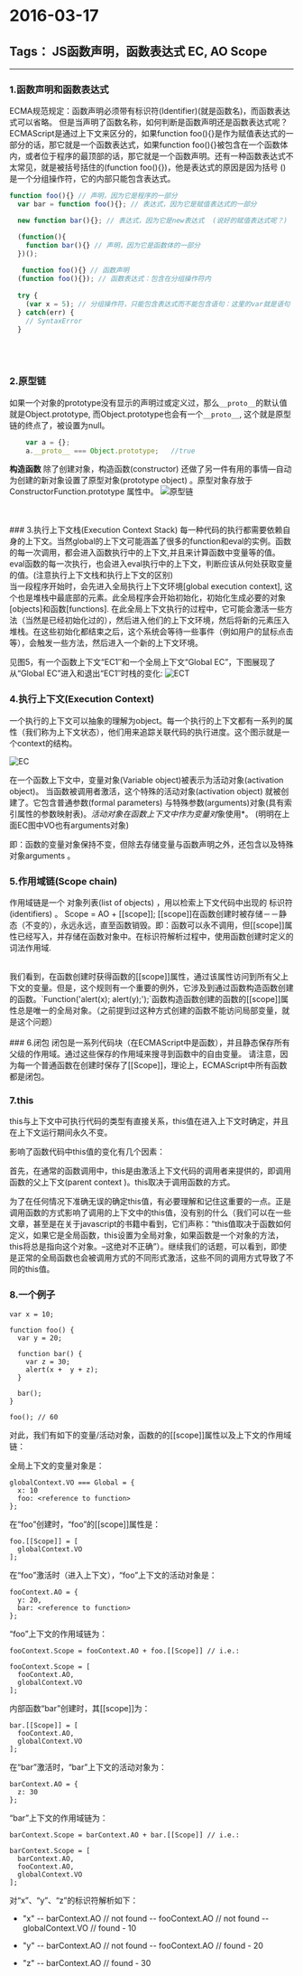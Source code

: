 ﻿# 2016-03-17
Tags： JS函数声明，函数表达式 EC, AO Scope
---
---

###    1.函数声明和函数表达式
   ECMA规范规定：函数声明必须带有标识符(Identifier)(就是函数名)，而函数表达式可以省略。
但是当声明了函数名称，如何判断是函数声明还是函数表达式呢？ECMAScript是通过上下文来区分的，如果function foo(){}是作为赋值表达式的一部分的话，那它就是一个函数表达式，如果function foo(){}被包含在一个函数体内，或者位于程序的最顶部的话，那它就是一个函数声明。还有一种函数表达式不太常见，就是被括号括住的(function foo(){})，他是表达式的原因是因为括号 ()是一个分组操作符，它的内部只能包含表达式。
```javascript
function foo(){} // 声明，因为它是程序的一部分
  var bar = function foo(){}; // 表达式，因为它是赋值表达式的一部分

  new function bar(){}; // 表达式，因为它是new表达式  (说好的赋值表达式呢？)

  (function(){
    function bar(){} // 声明，因为它是函数体的一部分
  })();
  
   function foo(){} // 函数声明
  (function foo(){}); // 函数表达式：包含在分组操作符内
  
  try {
    (var x = 5); // 分组操作符，只能包含表达式而不能包含语句：这里的var就是语句
  } catch(err) {
    // SyntaxError
  }
```
<br>
<br>

###    2.原型链
如果一个对象的prototype没有显示的声明过或定义过，那么`__proto__`的默认值就是Object.prototype, 而Object.prototype也会有一个`__proto__`, 这个就是原型链的终点了，被设置为null。
```javascript
    var a = {};
    a.__proto__ === Object.prototype;   //true
```
**构造函数**
除了创建对象，构造函数(constructor) 还做了另一件有用的事情—自动为创建的新对象设置了原型对象(prototype object) 。原型对象存放于 ConstructorFunction.prototype 属性中。
![原型链][1]


 
<br>
<br>
###   3.执行上下文栈(Execution Context Stack)
每一种代码的执行都需要依赖自身的上下文。当然global的上下文可能涵盖了很多的function和eval的实例。函数的每一次调用，都会进入函数执行中的上下文,并且来计算函数中变量等的值。eval函数的每一次执行，也会进入eval执行中的上下文，判断应该从何处获取变量的值。(注意执行上下文栈和执行上下文的区别)
<br>
当一段程序开始时，会先进入全局执行上下文环境[global execution context], 这个也是堆栈中最底部的元素。此全局程序会开始初始化，初始化生成必要的对象[objects]和函数[functions]. 在此全局上下文执行的过程中，它可能会激活一些方法（当然是已经初始化过的），然后进入他们的上下文环境，然后将新的元素压入堆栈。在这些初始化都结束之后，这个系统会等待一些事件（例如用户的鼠标点击等），会触发一些方法，然后进入一个新的上下文环境。

见图5，有一个函数上下文“EC1″和一个全局上下文“Global EC”，下图展现了从“Global EC”进入和退出“EC1″时栈的变化:
![ECT][2]
<br>
### 4.执行上下文(Execution Context)
一个执行的上下文可以抽象的理解为object。每一个执行的上下文都有一系列的属性（我们称为上下文状态），他们用来追踪关联代码的执行进度。这个图示就是一个context的结构。

![EC][3]

在一个函数上下文中，变量对象(Variable object)被表示为活动对象(activation object)。
当函数被调用者激活，这个特殊的活动对象(activation object) 就被创建了。它包含普通参数(formal parameters) 与特殊参数(arguments)对象(具有索引属性的参数映射表)。*活动对象在函数上下文中作为变量对*象使用*。  (明明在上面EC图中VO也有arguments对象)

即：函数的变量对象保持不变，但除去存储变量与函数声明之外，还包含以及特殊对象arguments 。

### 5.作用域链(Scope chain)
作用域链是一个 对象列表(list of objects) ，用以检索上下文代码中出现的 标识符(identifiers) 。
Scope = AO + [[scope]];
[[scope]]在函数创建时被存储－－静态（不变的），永远永远，直至函数销毁。即：函数可以永不调用，但[[scope]]属性已经写入，并存储在函数对象中。在标识符解析过程中，使用函数创建时定义的词法作用域.

<br>
我们看到，在函数创建时获得函数的[[scope]]属性，通过该属性访问到所有父上下文的变量。但是，这个规则有一个重要的例外，它涉及到通过函数构造函数创建的函数。`Function('alert(x); alert(y);');`函数构造函数创建的函数的[[scope]]属性总是唯一的全局对象。（之前提到过这种方式创建的函数不能访问局部变量，就是这个问题）
<br>
<br>
### 6.闭包
闭包是一系列代码块（在ECMAScript中是函数），并且静态保存所有父级的作用域。通过这些保存的作用域来搜寻到函数中的自由变量。
请注意，因为每一个普通函数在创建时保存了[[Scope]]，理论上，ECMAScript中所有函数都是闭包。
<br>

### 7.this
this与上下文中可执行代码的类型有直接关系，this值在进入上下文时确定，并且在上下文运行期间永久不变。

影响了函数代码中this值的变化有几个因素：

首先，在通常的函数调用中，this是由激活上下文代码的调用者来提供的，即调用函数的父上下文(parent context )。this取决于调用函数的方式。

为了在任何情况下准确无误的确定this值，有必要理解和记住这重要的一点。正是调用函数的方式影响了调用的上下文中的this值，没有别的什么（我们可以在一些文章，甚至是在关于javascript的书籍中看到，它们声称：“this值取决于函数如何定义，如果它是全局函数，this设置为全局对象，如果函数是一个对象的方法，this将总是指向这个对象。–这绝对不正确”）。继续我们的话题，可以看到，即使是正常的全局函数也会被调用方式的不同形式激活，这些不同的调用方式导致了不同的this值。



### 8.一个例子
```
var x = 10;
 
function foo() {
  var y = 20;
 
  function bar() {
    var z = 30;
    alert(x +  y + z);
  }
 
  bar();
}
 
foo(); // 60
```
对此，我们有如下的变量/活动对象，函数的的[[scope]]属性以及上下文的作用域链：

全局上下文的变量对象是：
```
globalContext.VO === Global = {
  x: 10
  foo: <reference to function>
};
```
在“foo”创建时，“foo”的[[scope]]属性是：
```
foo.[[Scope]] = [
  globalContext.VO
];
```
在“foo”激活时（进入上下文），“foo”上下文的活动对象是：
```
fooContext.AO = {
  y: 20,
  bar: <reference to function>
};
```
“foo”上下文的作用域链为：
```
fooContext.Scope = fooContext.AO + foo.[[Scope]] // i.e.:
 
fooContext.Scope = [
  fooContext.AO,
  globalContext.VO
];
```
内部函数“bar”创建时，其[[scope]]为：
```
bar.[[Scope]] = [
  fooContext.AO,
  globalContext.VO
];
```
在“bar”激活时，“bar”上下文的活动对象为：
```
barContext.AO = {
  z: 30
};
```
“bar”上下文的作用域链为：
```
barContext.Scope = barContext.AO + bar.[[Scope]] // i.e.:
 
barContext.Scope = [
  barContext.AO,
  fooContext.AO,
  globalContext.VO
];
```
对“x”、“y”、“z”的标识符解析如下：

- "x"
-- barContext.AO // not found
-- fooContext.AO // not found
-- globalContext.VO // found - 10

- "y"
-- barContext.AO // not found
-- fooContext.AO // found - 20

- "z"
-- barContext.AO // found - 30











  [1]: http://pic002.cnblogs.com/images/2011/349491/2011123111482169.png
  [2]: http://pic002.cnblogs.com/images/2011/349491/2011123113175418.png
  [3]: http://pic002.cnblogs.com/images/2011/349491/2011123113224058.png
  



  

  
  
